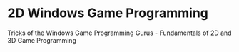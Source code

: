 # 2D Windows Game Programming
 Tricks of the Windows Game Programming Gurus - Fundamentals of 2D and 3D Game Programming

